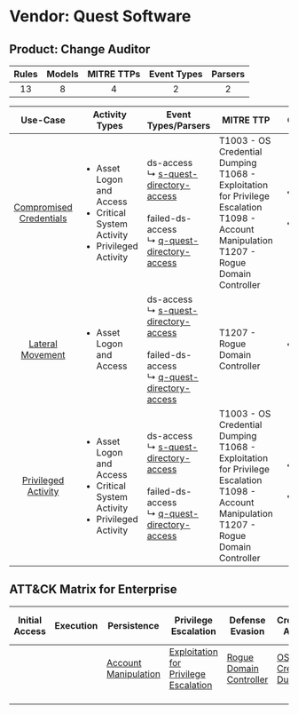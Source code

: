 Vendor: Quest Software
======================
Product: Change Auditor
-----------------------
| Rules | Models | MITRE TTPs | Event Types | Parsers |
|:-----:|:------:|:----------:|:-----------:|:-------:|
|  13   |   8    |     4      |      2      |    2    |

|                                 Use-Case                                  | Activity Types                                                                                        | Event Types/Parsers                                                                                                                                                                                                   | MITRE TTP                                                                                                                                             | Content                                              |
|:-------------------------------------------------------------------------:| ----------------------------------------------------------------------------------------------------- | --------------------------------------------------------------------------------------------------------------------------------------------------------------------------------------------------------------------- | ----------------------------------------------------------------------------------------------------------------------------------------------------- | ---------------------------------------------------- |
| [Compromised Credentials](../UseCases/usecase_compromised_credentials.md) | <ul><li>Asset Logon and Access</li><li>Critical System Activity</li><li>Privileged Activity</li></ul> |  ds-access<br> ↳ [s-quest-directory-access](../Parsers/parserContent_s-quest-directory-access.md)<br><br> failed-ds-access<br> ↳ [q-quest-directory-access](../Parsers/parserContent_q-quest-directory-access.md)<br> | T1003 - OS Credential Dumping<br>T1068 - Exploitation for Privilege Escalation<br>T1098 - Account Manipulation<br>T1207 - Rogue Domain Controller<br> | <ul><li>12 Rules</li></ul><ul><li>8 Models</li></ul> |
|        [Lateral Movement](../UseCases/usecase_lateral_movement.md)        | <ul><li>Asset Logon and Access</li></ul>                                                              |  ds-access<br> ↳ [s-quest-directory-access](../Parsers/parserContent_s-quest-directory-access.md)<br><br> failed-ds-access<br> ↳ [q-quest-directory-access](../Parsers/parserContent_q-quest-directory-access.md)<br> | T1207 - Rogue Domain Controller<br>                                                                                                                   | <ul><li>1 Rules</li></ul>                            |
|     [Privileged Activity](../UseCases/usecase_privileged_activity.md)     | <ul><li>Asset Logon and Access</li><li>Critical System Activity</li><li>Privileged Activity</li></ul> |  ds-access<br> ↳ [s-quest-directory-access](../Parsers/parserContent_s-quest-directory-access.md)<br><br> failed-ds-access<br> ↳ [q-quest-directory-access](../Parsers/parserContent_q-quest-directory-access.md)<br> | T1003 - OS Credential Dumping<br>T1068 - Exploitation for Privilege Escalation<br>T1098 - Account Manipulation<br>T1207 - Rogue Domain Controller<br> | <ul><li>13 Rules</li></ul><ul><li>8 Models</li></ul> |

ATT&CK Matrix for Enterprise
----------------------------
| Initial Access | Execution | Persistence                                                               | Privilege Escalation                                                                       | Defense Evasion                                                              | Credential Access                                                          | Discovery | Lateral Movement | Collection | Command and Control | Exfiltration | Impact |
| -------------- | --------- | ------------------------------------------------------------------------- | ------------------------------------------------------------------------------------------ | ---------------------------------------------------------------------------- | -------------------------------------------------------------------------- | --------- | ---------------- | ---------- | ------------------- | ------------ | ------ |
|                |           | [Account Manipulation](https://attack.mitre.org/techniques/T1098)<br><br> | [Exploitation for Privilege Escalation](https://attack.mitre.org/techniques/T1068)<br><br> | [Rogue Domain Controller](https://attack.mitre.org/techniques/T1207)<br><br> | [OS Credential Dumping](https://attack.mitre.org/techniques/T1003)<br><br> |           |                  |            |                     |              |        |